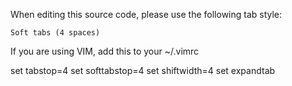 When editing this source code, please use the following tab style:

    Soft tabs (4 spaces)

If you are using VIM, add this to your ~/.vimrc

set tabstop=4
set softtabstop=4
set shiftwidth=4
set expandtab

